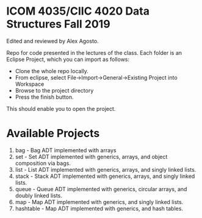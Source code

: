 # ICOM 4035/CIIC 4020 Data Structures Fall 2019
Edited and reviewed by Alex Agosto.

Repo for code presented in the lectures of the class. Each folder is an Eclipse Project, which you can import
as follows:


* Clone the whole repo locally.
* From eclipse, select File->Import->General->Existing Project into Workspace
* Browse to the project directory
* Press the finish button.

This should enable you to open the project.

# Available Projects
1. bag - Bag ADT implemented with arrays
2. set - Set ADT implemented with generics, arrays, and object composition via bags.
3. list - List ADT implemented with generics, arrays, and singly linked lists.
4. stack - Stack ADT implemented with generics, arrays, and singly linked lists.
5. queue - Queue ADT implemented with generics, circular arrays, and doubly linked lists.
6. map - Map ADT implemented with generics, and singly linked lists.
7. hashtable - Map ADT implemented with generics, and hash tables. 

